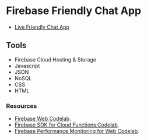 # Firebase Friendly Chat App

- [Live Friendly Chat App](https://friendlychat-d2e2d.firebaseapp.com/)

## Tools

- Firebase Cloud Hosting & Storage
- Javascript
- JSON
- NoSQL
- CSS
- HTML

### Resources

 - [Firebase Web Codelab](https://codelabs.developers.google.com/codelabs/firebase-web/).
 - [Firebase SDK for Cloud Functions Codelab](https://codelabs.developers.google.com/codelabs/firebase-cloud-functions/).
 - [Firebase Performance Monitoring for Web Codelab](https://codelabs.developers.google.com/codelabs/firebase-perf-mon-web/).